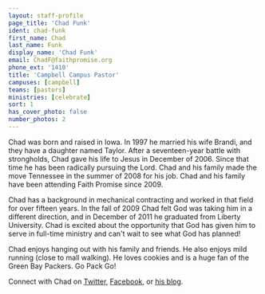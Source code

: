 ```yaml
---
layout: staff-profile
page_title: 'Chad Funk'
ident: chad-funk
first_name: Chad
last_name: Funk
display_name: 'Chad Funk'
email: ChadF@faithpromise.org
phone_ext: '1410'
title: 'Campbell Campus Pastor'
campuses: [campbell]
teams: [pastors]
ministries: [celebrate]
sort: 1
has_cover_photo: false
number_photos: 2
---
```


Chad was born and raised in Iowa. In 1997 he married his wife Brandi, and they have a daughter named Taylor. After a seventeen-year battle with strongholds, Chad gave his life to Jesus in December of 2006. Since that time he has been radically pursuing the Lord. Chad and his family made the move Tennessee in the summer of 2008 for his job. Chad and his family have been attending Faith Promise since 2009.

Chad has a background in mechanical contracting and worked in that field for over fifteen years. In the fall of 2009 Chad felt God was taking him in a different direction, and in December of 2011 he graduated from Liberty University. Chad is excited about the opportunity that God has given him to serve in full-time ministry and can't wait to see what God has planned!

Chad enjoys hanging out with his family and friends. He also enjoys mild running (close to mall walking). He loves cookies and is a huge fan of the Green Bay Packers. Go Pack Go!

Connect with Chad on <a href="https://twitter.com/chadjfunk" target="_blank">Twitter</a>, <a href="http://www.facebook.com/chad.funk.3" target="_blank">Facebook</a>, or <a href="http://chadjfunk.com/" target="_blank">his blog</a>.